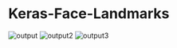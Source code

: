 # Keras-Face-Landmarks
![output](https://user-images.githubusercontent.com/59209205/195432996-52fc4c89-aea0-451d-b893-435a5cd56420.png)
![output2](https://user-images.githubusercontent.com/59209205/195433011-cb1335a3-11e9-4d5d-be99-57d9815fbce7.png)
![output3](https://user-images.githubusercontent.com/59209205/195433044-472c1daa-903c-4a58-ae04-74d48cb3c608.png)
